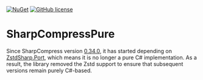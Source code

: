 [![NuGet](https://img.shields.io/nuget/v/SharpCompressPure.svg)](https://nuget.org/packages/SharpCompressPure) [![GitHub license](https://img.shields.io/github/license/emako/SharpCompressPure)](https://github.com/emako/SharpCompressPure/blob/master/LICENSE) 

# SharpCompressPure

Since SharpCompress version [0.34.0](https://www.nuget.org/packages/SharpCompress/0.34.0), it has started depending on [ZstdSharp.Port](https://github.com/oleg-st/ZstdSharp), which means it is no longer a pure C# implementation. As a result, the library removed the Zstd support to ensure that subsequent versions remain purely C#-based.

